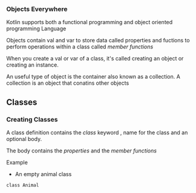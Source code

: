 ### Objects Everywhere 

Kotlin supports both a functional programming and object oriented programming Language

Objects contain val and var  to store data called properties and fuctions to perform operations within a class called *member functions*

 When you create a val or var of a class, it's called creating an object or creating an instance.
 
 An useful type of object is the container also known as a collection. A collection is an object that conatins other objects

## Classes

### Creating Classes

A class definition contains the *class* keyword , name for the class and an optional body.

The body contains the *properties* and the *member functions*

Example

- An empty animal class
```
class Animal
````
